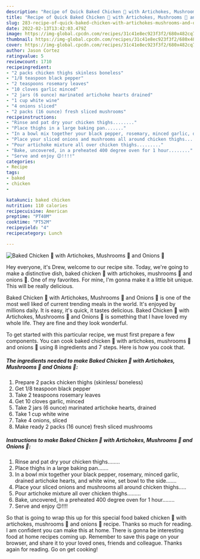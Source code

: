 ```yaml
---
description: "Recipe of Quick Baked Chicken 🐔 with Artichokes, Mushrooms 🍄 and Onions 🧅"
title: "Recipe of Quick Baked Chicken 🐔 with Artichokes, Mushrooms 🍄 and Onions 🧅"
slug: 283-recipe-of-quick-baked-chicken-with-artichokes-mushrooms-and-onions
date: 2022-02-13T13:42:03.479Z
image: https://img-global.cpcdn.com/recipes/31c41e8ec923f3f2/680x482cq70/baked-chicken-with-artichokes-mushrooms-and-onions-recipe-main-photo.jpg
thumbnail: https://img-global.cpcdn.com/recipes/31c41e8ec923f3f2/680x482cq70/baked-chicken-with-artichokes-mushrooms-and-onions-recipe-main-photo.jpg
cover: https://img-global.cpcdn.com/recipes/31c41e8ec923f3f2/680x482cq70/baked-chicken-with-artichokes-mushrooms-and-onions-recipe-main-photo.jpg
author: Jason Cortez
ratingvalue: 5
reviewcount: 1710
recipeingredient:
- "2 packs chicken thighs skinless boneless"
- "1/8 teaspoon black pepper"
- "2 teaspoons rosemary leaves"
- "10 cloves garlic minced"
- "2 jars (6 ounce) marinated artichoke hearts drained"
- "1 cup white wine"
- "4 onions sliced"
- "2 packs (16 ounce) fresh sliced mushrooms"
recipeinstructions:
- "Rinse and pat dry your chicken thighs........"
- "Place thighs in a large baking pan......."
- "In a bowl mix together your black pepper, rosemary, minced garlic, drained artichoke hearts, and white wine, set bowl to the side......."
- "Place your sliced onions and mushrooms all around chicken thighs....."
- "Pour artichoke mixture all over chicken thighs........."
- "Bake, uncovered, in a preheated 400 degree oven for 1 hour........"
- "Serve and enjoy 😉!!!!"
categories:
- Recipe
tags:
- baked
- chicken
- 

katakunci: baked chicken  
nutrition: 110 calories
recipecuisine: American
preptime: "PT40M"
cooktime: "PT52M"
recipeyield: "4"
recipecategory: Lunch

---
```



![Baked Chicken 🐔 with Artichokes, Mushrooms 🍄 and Onions 🧅](https://img-global.cpcdn.com/recipes/31c41e8ec923f3f2/680x482cq70/baked-chicken-with-artichokes-mushrooms-and-onions-recipe-main-photo.jpg)

Hey everyone, it's Drew, welcome to our recipe site. Today, we're going to make a distinctive dish, baked chicken 🐔 with artichokes, mushrooms 🍄 and onions 🧅. One of my favorites. For mine, I'm gonna make it a little bit unique. This will be really delicious.



Baked Chicken 🐔 with Artichokes, Mushrooms 🍄 and Onions 🧅 is one of the most well liked of current trending meals in the world. It's enjoyed by millions daily. It is easy, it's quick, it tastes delicious. Baked Chicken 🐔 with Artichokes, Mushrooms 🍄 and Onions 🧅 is something that I have loved my whole life. They are fine and they look wonderful.


To get started with this particular recipe, we must first prepare a few components. You can cook baked chicken 🐔 with artichokes, mushrooms 🍄 and onions 🧅 using 8 ingredients and 7 steps. Here is how you cook that.

<!--inarticleads1-->

##### The ingredients needed to make Baked Chicken 🐔 with Artichokes, Mushrooms 🍄 and Onions 🧅:

1. Prepare 2 packs chicken thighs (skinless/ boneless)
1. Get 1/8 teaspoon black pepper
1. Take 2 teaspoons rosemary leaves
1. Get 10 cloves garlic, minced
1. Take 2 jars (6 ounce) marinated artichoke hearts, drained
1. Take 1 cup white wine
1. Take 4 onions, sliced
1. Make ready 2 packs (16 ounce) fresh sliced mushrooms




<!--inarticleads2-->

##### Instructions to make Baked Chicken 🐔 with Artichokes, Mushrooms 🍄 and Onions 🧅:

1. Rinse and pat dry your chicken thighs........
1. Place thighs in a large baking pan.......
1. In a bowl mix together your black pepper, rosemary, minced garlic, drained artichoke hearts, and white wine, set bowl to the side.......
1. Place your sliced onions and mushrooms all around chicken thighs.....
1. Pour artichoke mixture all over chicken thighs.........
1. Bake, uncovered, in a preheated 400 degree oven for 1 hour........
1. Serve and enjoy 😉!!!!




So that is going to wrap this up for this special food baked chicken 🐔 with artichokes, mushrooms 🍄 and onions 🧅 recipe. Thanks so much for reading. I am confident you can make this at home. There is gonna be interesting food at home recipes coming up. Remember to save this page on your browser, and share it to your loved ones, friends and colleague. Thanks again for reading. Go on get cooking!
